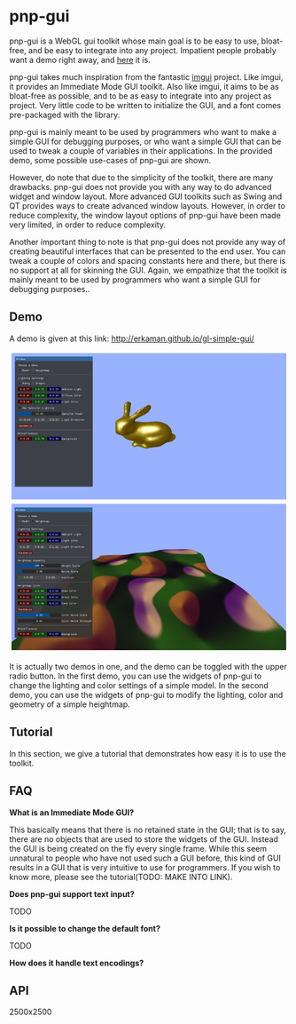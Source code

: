 # pnp-gui

pnp-gui is a WebGL gui toolkit whose main goal is to be easy to use, bloat-free, and be easy to
integrate into any project. Impatient people probably want a demo right away,
and [here](http://erkaman.github.io/gl-simple-gui/#demo) it is.

pnp-gui takes much inspiration from the fantastic [imgui](https://github.com/ocornut/imgui)
project. Like imgui, it provides an Immediate Mode GUI toolkit. Also like imgui,
it aims to be as bloat-free as possible, and to be as easy to integrate into
any project as project. Very little code to be written to initialize the GUI,
and a font comes pre-packaged with the library.

pnp-gui is mainly meant to be used by programmers who want to make a simple GUI
for debugging purposes, or who want a simple GUI that can be used
to tweak a couple of variables in their applications. In the provided demo,
some possible use-cases of pnp-gui are shown.

However, do note that due to the simplicity of the toolkit, there are many drawbacks.
pnp-gui does not provide you with any way to do advanced widget and window layout.
More advanced GUI toolkits such as Swing and QT provides ways to create advanced
window layouts. However, in order to reduce complexity, the window layout
options of pnp-gui have been made very limited, in order to reduce complexity.

Another important thing to note is that pnp-gui does not provide any way of
creating beautiful interfaces that can be presented to the end user. You can
tweak a couple of colors and spacing constants here and there, but there is
no support at all for skinning the GUI. Again, we empathize that the toolkit
is mainly meant to be used by programmers who want a simple GUI for debugging
purposes..

## Demo

A demo is given at this link:
http://erkaman.github.io/gl-simple-gui/

![text](images/demo_screen.png)

It is actually two demos in one, and the demo can be toggled with the upper radio button.
In the first demo, you can use the widgets of pnp-gui to change the lighting and color
settings of a simple model. In the second demo, you can use the widgets
of pnp-gui to modify the lighting, color and geometry of a simple heightmap.

## Tutorial

In this section, we give a tutorial that demonstrates how easy it is to use
the toolkit.

## FAQ

<b>What is an Immediate Mode GUI?</b>

This basically means that there is no retained state in the GUI; that is to say,
there are no objects that are used to store the widgets of the GUI. Instead the
GUI is being created on the fly every single frame. While this seem unnatural
to people who have not used such a GUI before, this kind of GUI results in
a GUI that is very intuitive to use for programmers. If you wish to know more, please
see the tutorial(TODO: MAKE INTO LINK).

<b>Does pnp-gui support text input?</b>

TODO

<b>Is it possible to change the default font?</b>

TODO

<b>How does it handle text encodings?</b>

## API


2500x2500